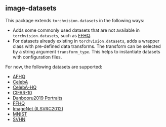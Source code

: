 ## image-datasets

This package extends `torchvision.datasets` in the following ways:
 - Adds some commonly used datasets that are not available in `torchvision.datasets`, such as [FFHQ](https://github.com/NVlabs/ffhq-dataset).
 - For datasets already existing in `torchvision.datasets`, adds a wrapper class with pre-defined data transforms. The transform can be selected by a string argument `transform_type`. This helps to instantiate datasets with configuration files.

For now, the following datasets are supported:
 - [AFHQ](https://github.com/clovaai/stargan-v2)
 - [CelebA](http://mmlab.ie.cuhk.edu.hk/projects/CelebA.html)
 - [CelebA-HQ](https://github.com/tkarras/progressive_growing_of_gans)
 - [CIFAR-10](https://www.cs.toronto.edu/~kriz/cifar.html)
 - [Danbooru2019 Portraits](https://gwern.net/crop#danbooru2019-portraits)
 - [FFHQ](https://github.com/NVlabs/ffhq-dataset)
 - [ImageNet (ILSVRC2012)](https://image-net.org/challenges/LSVRC/2012/2012-downloads.php)
 - [MNIST](http://yann.lecun.com/exdb/mnist/)
 - [SVHN](http://ufldl.stanford.edu/housenumbers/)
